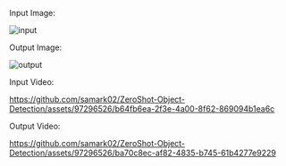 Input Image:

![input](https://github.com/samark02/ZeroShot-Object-Detection/assets/97296526/9d71a23c-041a-4d00-a4d6-fceb3e4044d9)

Output Image:

![output](https://github.com/samark02/ZeroShot-Object-Detection/assets/97296526/7fc1d913-0a45-423a-8786-0bd06076aee0)

Input Video:

https://github.com/samark02/ZeroShot-Object-Detection/assets/97296526/b64fb6ea-2f3e-4a00-8f62-869094b1ea6c

Output Video:

https://github.com/samark02/ZeroShot-Object-Detection/assets/97296526/ba70c8ec-af82-4835-b745-61b4277e9229
